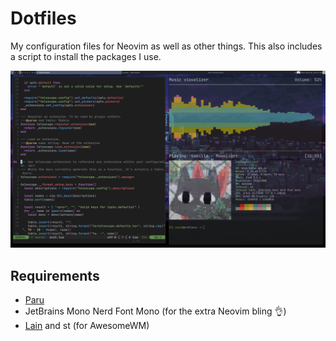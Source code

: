 # Dotfiles


My configuration files for Neovim as well as other things. This also includes a script to install the packages I use.

![Desktop](./dotfiles.png)


## Requirements

* [Paru](https://github.com/Morganamilo/paru)
* JetBrains Mono Nerd Font Mono (for the extra Neovim bling :ok_hand:)
* [Lain](https://github.com/lcpz/lain) and st (for AwesomeWM)
